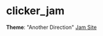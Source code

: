 # clicker_jam

**Theme**: "Another Direction"
[Jam Site](https://itch.io/jam/clicker-jam-spring-2023)

